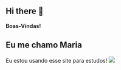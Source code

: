 ## Hi there 👋
**Boas-Vindas!** 
## Eu me chamo Maria
Eu estou usando esse site para estudos!
![](https://media1.tenor.com/m/ut_gt2plNH4AAAAC/pokemon-pikachu.gif)

